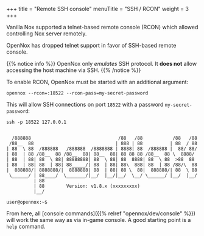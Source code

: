+++
title = "Remote SSH console"
menuTitle = "SSH / RCON"
weight = 3
+++

Vanilla Nox supported a telnet-based remote console (RCON) which allowed controlling Nox server remotely.

OpenNox has dropped telnet support in favor of SSH-based remote console.

{{% notice info %}}
OpenNox only _emulates_ SSH protocol. It **does not** allow accessing the host machine via SSH.
{{% /notice %}}

To enable RCON, OpenNox must be started with an additional argument:

```shell
opennox --rcon=:18522 --rcon-pass=my-secret-password
```

This will allow SSH connections on port `18522` with a password `my-secret-password`:

```shell
ssh -p 18522 127.0.0.1
```

```

  /888888                                /88   /88           /88   /88
 /88__  88                              | 888 | 88          | 88  / 88
| 88  \ 88  /888888   /888888  /8888888 | 8888| 88  /888888 |  88/ 88/
| 88  | 88 /88__  88 /88__  88| 88__  88| 88 88 88 /88__  88 \  8888/
| 88  | 88| 88  \ 88| 88888888| 88  \ 88| 88  8888| 88  \ 88  >88  88
| 88  | 88| 88  | 88| 88_____/| 88  | 88| 88\  888| 88  | 88 /88/\  88
|  888888/| 8888888/|  8888888| 88  | 88| 88 \  88|  888888/| 88  \ 88
 \______/ | 88____/  \_______/|__/  |__/|__/  \__/ \______/ |__/  |__/
          | 88
          | 88        Version: v1.8.x (xxxxxxxxx)
          |__/

user@opennox:~$
```

From here, all [console commands]({{% relref "opennox/dev/console" %}}) will work the same way as via in-game console.
A good starting point is a `help` command.
